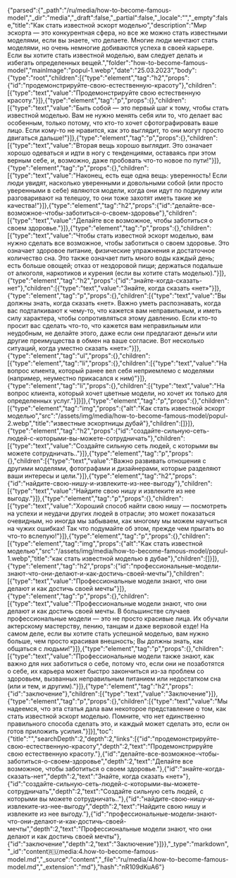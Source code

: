 {"parsed":{"_path":"/ru/media/how-to-become-famous-model","_dir":"media","_draft":false,"_partial":false,"_locale":"","_empty":false,"title":"Как стать известной эскорт моделью","description":"Мир эскорта — это конкурентная сфера, но все же можно стать известными моделями, если вы знаете, что делаете. Многие люди мечтают стать моделями, но очень немногие добиваются успеха в своей карьере. Если вы хотите стать известной моделью, вам следует делать и избегать определенных вещей.","folder":"how-to-become-famous-model","mainImage":"popul-1.webp","date":"25.03.2023","body":{"type":"root","children":[{"type":"element","tag":"h2","props":{"id":"продемонстрируйте-свою-естественную-красоту"},"children":[{"type":"text","value":"Продемонстрируйте свою естественную красоту."}]},{"type":"element","tag":"p","props":{},"children":[{"type":"text","value":"Быть собой — это первый шаг к тому, чтобы стать известной моделью. Вам не нужно менять себя или то, что делает вас особенным, только потому, что кто-то хочет сфотографировать ваше лицо. Если кому-то не нравится, как это выглядит, то они могут просто двигаться дальше!"}]},{"type":"element","tag":"p","props":{},"children":[{"type":"text","value":"Вторая вещь хорошо выглядит. Это означает хорошо одеваться и идти в ногу с тенденциями, оставаясь при этом верным себе, и, возможно, даже пробовать что-то новое по пути!"}]},{"type":"element","tag":"p","props":{},"children":[{"type":"text","value":"Наконец, есть еще одна вещь: уверенность! Если люди увидят, насколько уверенными и довольными собой (или просто уверенными в себе) являются модели, когда они идут по подиуму или разговаривают на телешоу, то они тоже захотят иметь такие же качества!"}]},{"type":"element","tag":"h2","props":{"id":"делайте-все-возможное-чтобы-заботиться-о-своем-здоровье"},"children":[{"type":"text","value":"Делайте все возможное, чтобы заботиться о своем здоровье."}]},{"type":"element","tag":"p","props":{},"children":[{"type":"text","value":"Чтобы стать известной эскорт моделью, вам нужно сделать все возможное, чтобы заботиться о своем здоровье. Это означает здоровое питание, физические упражнения и достаточное количество сна. Это также означает пить много воды каждый день; есть больше овощей; отказ от нездоровой пищи; держаться подальше от алкоголя, наркотиков и курения (если вы хотите стать моделью)."}]},{"type":"element","tag":"h2","props":{"id":"знайте-когда-сказать-нет"},"children":[{"type":"text","value":"Знайте, когда сказать «нет»"}]},{"type":"element","tag":"p","props":{},"children":[{"type":"text","value":"Вы должны знать, когда сказать «нет». Важно уметь распознавать, когда вас подталкивают к чему-то, что кажется вам неправильным, и иметь силу характера, чтобы сопротивляться этому давлению. Если кто-то просит вас сделать что-то, что кажется вам неправильным или неудобным, не делайте этого, даже если они предлагают деньги или другие преимущества в обмен на ваше согласие. Вот несколько ситуаций, когда уместно сказать «нет»:"}]},{"type":"element","tag":"ul","props":{},"children":[{"type":"element","tag":"li","props":{},"children":[{"type":"text","value":"На вопрос клиента, который ранее вел себя неприемлемо с моделями (например, неуместно прикасался к ним)"}]},{"type":"element","tag":"li","props":{},"children":[{"type":"text","value":"На вопрос клиента, который хочет цветные модели, но хочет их только для определенных услуг."}]}]},{"type":"element","tag":"p","props":{},"children":[{"type":"element","tag":"img","props":{"alt":"Как стать известной эскорт моделью","src":"/assets/img/media/how-to-become-famous-model/popul-2.webp","title":"известные эскортницы дубай"},"children":[]}]},{"type":"element","tag":"h2","props":{"id":"создайте-сильную-сеть-людей-с-которыми-вы-можете-сотрудничать"},"children":[{"type":"text","value":"Создайте сильную сеть людей, с которыми вы можете сотрудничать.."}]},{"type":"element","tag":"p","props":{},"children":[{"type":"text","value":"Важно развивать отношения с другими моделями, фотографами и дизайнерами, которые разделяют ваши интересы и цели."}]},{"type":"element","tag":"h2","props":{"id":"найдите-свою-нишу-и-извлеките-из-нее-выгоду"},"children":[{"type":"text","value":"Найдите свою нишу и извлеките из нее выгоду."}]},{"type":"element","tag":"p","props":{},"children":[{"type":"text","value":"Хороший способ найти свою нишу — посмотреть на успехи и неудачи других людей в отрасли; это может показаться очевидным, но иногда мы забываем, как многому мы можем научиться на чужих ошибках! Так что подумайте об этом, прежде чем прыгать во что-то вслепую!"}]},{"type":"element","tag":"p","props":{},"children":[{"type":"element","tag":"img","props":{"alt":"Как стать известной моделью","src":"/assets/img/media/how-to-become-famous-model/popul-1.webp","title":"как стать известной моделью в дубае"},"children":[]}]},{"type":"element","tag":"h2","props":{"id":"профессиональные-модели-знают-что-они-делают-и-как-достичь-своей-мечты"},"children":[{"type":"text","value":"Профессиональные модели знают, что они делают и как достичь своей мечты"}]},{"type":"element","tag":"p","props":{},"children":[{"type":"text","value":"Профессиональные модели знают, что они делают и как достичь своей мечты. В большинстве случаев профессиональные модели — это не просто красивые лица. Их обучали актерскому мастерству, пению, танцам и даже верховой езде! На самом деле, если вы хотите стать успешной моделью, вам нужно больше, чем просто красивая внешность; Вы должны знать, как общаться с людьми!"}]},{"type":"element","tag":"p","props":{},"children":[{"type":"text","value":"Профессиональные модели также знают, как важно для них заботиться о себе, потому что, если они не позаботятся о себе, их карьера может быстро закончиться из-за проблем со здоровьем, вызванных неправильным питанием или недостатком сна (или и тем, и другим)."}]},{"type":"element","tag":"h2","props":{"id":"заключение"},"children":[{"type":"text","value":"Заключение"}]},{"type":"element","tag":"p","props":{},"children":[{"type":"text","value":"Мы надеемся, что эта статья дала вам некоторое представление о том, как стать известной эскорт моделью. Помните, что нет единственно правильного способа сделать это, и каждый может сделать это, если он готов приложить усилия."}]}],"toc":{"title":"","searchDepth":2,"depth":2,"links":[{"id":"продемонстрируйте-свою-естественную-красоту","depth":2,"text":"Продемонстрируйте свою естественную красоту."},{"id":"делайте-все-возможное-чтобы-заботиться-о-своем-здоровье","depth":2,"text":"Делайте все возможное, чтобы заботиться о своем здоровье."},{"id":"знайте-когда-сказать-нет","depth":2,"text":"Знайте, когда сказать «нет»"},{"id":"создайте-сильную-сеть-людей-с-которыми-вы-можете-сотрудничать","depth":2,"text":"Создайте сильную сеть людей, с которыми вы можете сотрудничать.."},{"id":"найдите-свою-нишу-и-извлеките-из-нее-выгоду","depth":2,"text":"Найдите свою нишу и извлеките из нее выгоду."},{"id":"профессиональные-модели-знают-что-они-делают-и-как-достичь-своей-мечты","depth":2,"text":"Профессиональные модели знают, что они делают и как достичь своей мечты"},{"id":"заключение","depth":2,"text":"Заключение"}]}},"_type":"markdown","_id":"content:ru:media:4.how-to-become-famous-model.md","_source":"content","_file":"ru/media/4.how-to-become-famous-model.md","_extension":"md"},"hash":"nR109dKuA6"}
